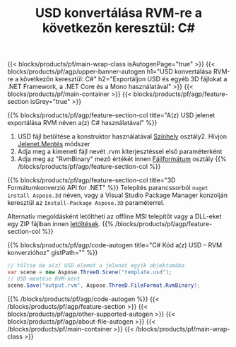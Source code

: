 ﻿---
title: "USD konvertálása RVM-re a következőn keresztül: C# "
description: USD és egyéb 3D fájlok konvertálása a .NET API használatával
url: /hu/net/conversion/usd-to-rvm/
family: 3d
platformtag: net
feature: conversion
informat: USD
outformat: RVM
otherformats: STL HTML DAE ASE FBX PLY GLTF PDF 
---
{{< blocks/products/pf/main-wrap-class isAutogenPage="true" >}}
{{< blocks/products/pf/agp/upper-banner-autogen h1="USD konvertálása RVM-re a következőn keresztül: C#" h2="Exportáljon USD és egyéb 3D fájlokat a .NET Framework, a .NET Core és a Mono használatával" >}}
{{< blocks/products/pf/main-container >}}
{{< blocks/products/pf/agp/feature-section isGrey="true" >}}

{{% blocks/products/pf/agp/feature-section-col title="A(z) USD jelenet exportálása RVM néven a(z) C# használatával" %}}
1. USD fájl betöltése a konstruktor használatával [Színhely](https://apireference.aspose.com/3d/net/aspose.threed/scene) osztály2. Hívjon [Jelenet.Mentés](https://apireference.aspose.com/3d/net/aspose.threed/scene/methods/save/index) módszer
3. Adja meg a kimeneti fájl nevét .rvm kiterjesztéssel első paraméterként
4. Adja meg az "RvmBinary" mező értékét innen [Fájlformátum](https://apireference.aspose.com/3d/net/aspose.threed/fileformat/fields/index) osztály
{{% /blocks/products/pf/agp/feature-section-col %}}

{{% blocks/products/pf/agp/feature-section-col title="3D Formátumkonverzió API for .NET" %}}
Telepítés parancssorból ```nuget install Aspose.3d``` néven, vagy a Visual Studio Package Manager konzolján keresztül az ```Install-Package Aspose.3D``` paraméterrel.

Alternatív megoldásként letöltheti az offline MSI telepítőt vagy a DLL-eket egy ZIP fájlban innen [letöltések](https://downloads.aspose.com/3d/net).
{{% /blocks/products/pf/agp/feature-section-col %}}

{{% blocks/products/pf/agp/code-autogen title="C# Kód a(z) USD – RVM konverzióhoz" gistPath="" %}}
```cs
// töltse be a(z) USD elemet a jelenet egyik objektumába 
var scene = new Aspose.ThreeD.Scene("template.usd");
// USD mentése RVM-ként 
scene.Save("output.rvm", Aspose.ThreeD.FileFormat.RvmBinary);

```
{{% /blocks/products/pf/agp/code-autogen %}}
{{< /blocks/products/pf/agp/feature-section >}}
{{< blocks/products/pf/agp/other-supported-autogen >}}
{{< blocks/products/pf/agp/about-file-autogen >}}
{{< /blocks/products/pf/main-container >}}
{{< /blocks/products/pf/main-wrap-class >}}